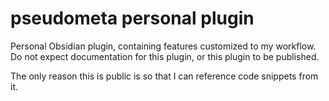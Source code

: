 <!-- LTeX: enabled=false -->
<!-- vale Google.FirstPerson = NO -->
# pseudometa personal plugin

Personal Obsidian plugin, containing features customized to my workflow. Do not
expect documentation for this plugin, or this plugin to be published.

The only reason this is public is so that I can reference code snippets from it.


